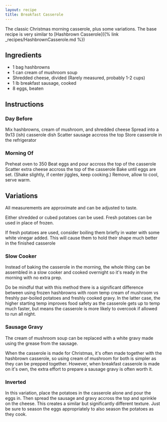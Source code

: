 ```yaml
---
layout: recipe
title: Breakfast Casserole
---
```


The classic Christmas morning casserole, plus some variations. The base recipe is very similar to [Hashbrown Casserole]({% link _recipes/HashbrownCasserole.md %})

## Ingredients
- 1 bag hashbrowns
- 1 can cream of mushroom soup
- Shredded cheese, divided (Rarely measured, probably 1-2 cups)
- 1 lb breakfast sausage, cooked
- 8 eggs, beaten

## Instructions
### Day Before
Mix hashbrowns, cream of mushroom, and shredded cheese
Spread into a 9x13 (ish) casserole dish
Scatter sausage accross the top
Store casserole in the refrigerator

### Morning Of
Preheat oven to 350
Beat eggs and pour accross the top of the casserole
Scatter extra cheese accross the top of the casserole
Bake until eggs are set. (Shake slightly, if center jiggles, keep cooking.)
Remove, allow to cool, serve warm.

## Variations
All measurements are approximate and can be adjusted to taste.

Either shredded or cubed potatoes can be used. Fresh potatoes can be used in place of frozen.

If fresh potatoes are used, consider boiling them briefly in water with some white vinegar added. This will cause them to hold their shape much better in the finished casserole

### Slow Cooker
Instead of baking the casserole in the morning, the whole thing can be assembled in a slow cooker and cooked overnight so it's ready in the morning with no extra prep.

Do be mindful that with this method there is a significant difference between using frozen hashbrowns with room temp cream of mushroom vs freshly par-boiled potatoes and freshly cooked gravy. In the latter case, the higher starting temp improves food safety as the casserole gets up to temp much faster, but means the casserole is more likely to overcook if allowed to run all night. 

### Sausage Gravy
The cream of mushroom soup can be replaced with a white gravy made using the grease from the sausage.

When the casserole is made for Christmas, it's often made together with the hashbrown casserole, so using cream of mushroom for both is simpler as they can be prepped together. However, when breakfast casserole is made on it's own, the extra effort to prepare a sausage gravy is often worth it. 

### Inverted
In this variation, place the potatoes in the casserole alone and pour the eggs in. Then spread the sausage and gravy accross the top and sprinkle on the cheese. This creates a similar but significantly different texture. Just be sure to season the eggs appropriately to also season the potatoes as they cook.
